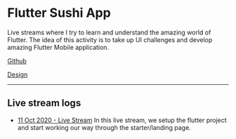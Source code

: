 # Flutter Sushi App

Live streams where I try to learn and understand the amazing world of Flutter. The idea of this activity is to take up UI challenges and develop amazing Flutter Mobile application.

[Github](https://github.com/codingbbq/flutter_sushi_app)

[Design](https://dribbble.com/shots/14238521-Sushi-Mobile-App-UX-UI-Design/attachments/5883021?mode=media)

---

## Live stream logs

- [11 Oct 2020 - Live Stream](https://youtu.be/r6o58SVa2Y0) 
In this live stream, we setup the flutter project and start working our way through the starter/landing page.  
